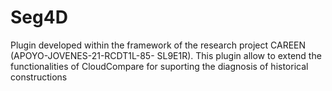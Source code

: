 # Seg4D
Plugin developed within the framework of the research project CAREEN (APOYO-JOVENES-21-RCDT1L-85- SL9E1R). This plugin allow to extend the functionalities of CloudCompare for suporting the diagnosis of historical constructions
